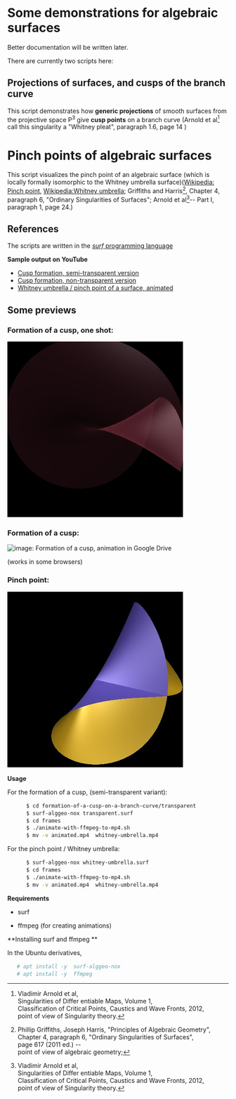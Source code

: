 # Some demonstrations for algebraic surfaces


Better documentation will be written later.

There are currently two scripts here:

## Projections of surfaces, and cusps of the branch curve

 This script demonstrates how **generic projections** of smooth
  surfaces from the projective space P<sup>3</sup> give **cusp points** on a branch curve (Arnold et al[^4] call this singularity a "Whitney pleat", paragraph 1.6, page 14 )

# Pinch points of algebraic surfaces

This script visualizes the pinch point of an algebraic surface
(which is locally formally isomorphic to the Whitney umbrella surface)([Wikipedia: Pinch point][1], [Wikipedia:Whitney umbrella][2];
 Griffiths and Harris[^3], Chapter 4, paragraph 6,  "Ordinary Singularities of Surfaces"; Arnold et al[^4]-- Part I, paragraph 1, page 24.)

## References
 [1]: https://en.wikipedia.org/wiki/Pinch_point_(mathematics)
 [2]: https://en.wikipedia.org/wiki/Whitney_umbrella

 [^3]: Phillip Griffiths, Joseph Harris, "Principles of Algebraic Geometry", <br>
 Chapter 4, paragraph 6,  "Ordinary Singularities of Surfaces",  <br>
 page 617 (2011 ed.) --  <br>
 point of view of algebraic geometry;

 [^4]: Vladimir Arnold et al,  <br>
 Singularities of Differ entiable Maps, Volume 1, <br>
 Classification of Critical Points, Caustics and Wave Fronts, 2012,  <br>
 point of view of Singularity theory.

The scripts are written in the [*surf* programming language](https://surf.sourceforge.net/) 

**Sample output on YouTube**

* [ Cusp formation, semi-transparent version ](https://youtube.com/shorts/NIyOA3bNZXM)
* [ Cusp formation, non-transparent version ](https://youtu.be/DXoM6hAJSo8 )
* [ Whitney umbrella / pinch point of a surface, animated](https://youtu.be/OysHV_xufnU )

## Some previews

### Formation of a cusp, one shot:

 ![image: Formation of a cusp](formation-of-a-cusp-on-a-branch-curve/some-frames/transparent.005.jpg)

### Formation of a cusp:

 ![image: Formation of a cusp, animation in Google Drive](https://drive.usercontent.google.com/download?id=1hzUZ8fKbLFwHHnKDeP1RyFnHtVDnrf44&export=download&authuser=0)

  (works in some browsers)

### Pinch point:

 ![image: Pinch point](whitney-umbrella.animated/some-frames/158.jpg)

**Usage**

For the formation of a cusp, (semi-transparent variant):

```bash
      $ cd formation-of-a-cusp-on-a-branch-curve/transparent
      $ surf-alggeo-nox transparent.surf 
      $ cd frames
      $ ./animate-with-ffmpeg-to-mp4.sh
      $ mv -v animated.mp4  whitney-umbrella.mp4
```
For the pinch point / Whitney umbrella:

```bash
      $ surf-alggeo-nox whitney-umbrella.surf
      $ cd frames
      $ ./animate-with-ffmpeg-to-mp4.sh
      $ mv -v animated.mp4  whitney-umbrella.mp4
```

**Requirements**

   * surf

   * ffmpeg  (for creating animations)

**Installing surf and ffmpeg **

In the Ubuntu derivatives, 
```bash
   # apt install -y  surf-alggeo-nox  
   # apt install -y  ffmpeg
```
